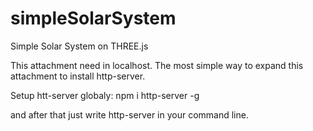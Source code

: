 # simpleSolarSystem
Simple Solar System on THREE.js

This attachment need in localhost. 
The most simple way to expand this attachment to install http-server.

Setup htt-server globaly: npm i http-server -g

and after that just write http-server in your command line.
